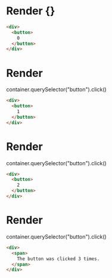 # Render {}
```html
<div>
  <button>
    0
  </button>
</div>
```


# Render 
container.querySelector("button").click()

```html
<div>
  <button>
    1
  </button>
</div>
```


# Render 
container.querySelector("button").click()

```html
<div>
  <button>
    2
  </button>
</div>
```


# Render 
container.querySelector("button").click()

```html
<div>
  <span>
    The button was clicked 3 times.
  </span>
</div>
```